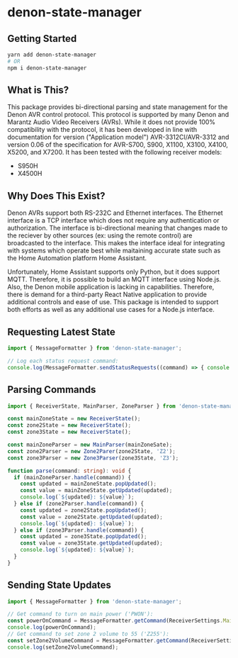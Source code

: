 # denon-state-manager

## Getting Started

```bash
yarn add denon-state-manager
# OR
npm i denon-state-manager
```

## What is This?

This package provides bi-directional parsing and state management for the Denon AVR control protocol. This protocol is
supported by many Denon and Marantz Audio Video Receivers (AVRs). While it does not provide 100% compatibility with
the protocol, it has been developed in line with documentation for version ("Application model") AVR-3312CI/AVR-3312
and version 0.06 of the specification for AVR-S700, S900, X1100, X3100, X4100, X5200, and X7200. It has been tested 
with the following receiver models:

- S950H
- X4500H

## Why Does This Exist?

Denon AVRs support both RS-232C and Ethernet interfaces. The Ethernet interface is a TCP interface which does not 
require any authentication or authorization. The interface is bi-directional meaning that changes made to the reciever
by other sources (ex: using the remote control) are broadcasted to the interface. This makes the interface ideal for
integrating with systems which operate best while maitaining accurate state such as the Home Automation platform 
Home Assistant.

Unfortunately, Home Assistant supports only Python, but it does support MQTT. Therefore, it is possible to build an
MQTT interface using Node.js. Also, the Denon mobile application is
lacking in capabilities. Therefore, there is demand for a third-party React Native application to provide additional 
controls and ease of use. This package is intended to support both efforts as well as any additional use cases for a 
Node.js interface.

## Requesting Latest State

```TypeScript
import { MessageFormatter } from 'denon-state-manager';

// Log each status request command:
console.log(MessageFormatter.sendStatusRequests((command) => { console.log(command)});

```

## Parsing Commands

```TypeScript
import { ReceiverState, MainParser, ZoneParser } from 'denon-state-manager';

const mainZoneState = new ReceiverState();
const zone2State = new ReceiverState();
const zone3State = new ReceiverState();

const mainZoneParser = new MainParser(mainZoneSate);
const zone2Parser = new Zone2Parer(zone2State, 'Z2');
const zone3Parser = new Zone3Parser(zone3State, 'Z3');

function parse(command: string): void {
  if (mainZoneParser.handle(command)) {
    const updated = mainZoneState.popUpdated();
    const value = mainZoneState.getUpdated(updated);
    console.log(`${updated}: ${value}`);
  } else if (zone2Parser.handle(command)) {
    const updated = zone2State.popUpdated();
    const value = zone2State.getUpdated(updated);
    console.log(`${updated}: ${value}`);
  } else if (zone3Parser.handle(command)) {
    const updated = zone3State.popUpdated();
    const value = zone3State.getUpdated(updated);
    console.log(`${updated}: ${value}`);
  }
}
```

## Sending State Updates

```TypeScript
import { MessageFormatter } from 'denon-state-manager';

// Get command to turn on main power ('PWON'):
const powerOnCommand = MessageFormatter.getCommand(ReceiverSettings.MainPower, 'ON')
console.log(powerOnCommand);
// Get command to set zone 2 volume to 55 ('Z255'):
const setZone2VolumeCommand = MessageFormatter.getCommand(ReceiverSettings.Volume, '55', 2);
console.log(setZone2VolumeCommand);
```